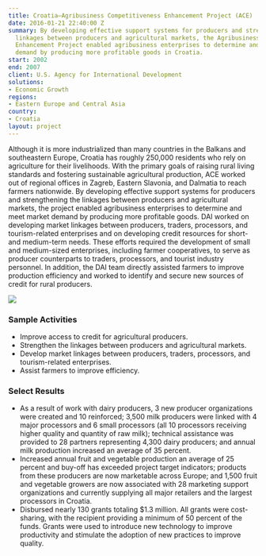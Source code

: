 ```yaml
---
title: Croatia—Agribusiness Competitiveness Enhancement Project (ACE)
date: 2016-01-21 22:40:00 Z
summary: By developing effective support systems for producers and strengthening the
  linkages between producers and agricultural markets, the Agribusiness Competitiveness
  Enhancement Project enabled agribusiness enterprises to determine and meet market
  demand by producing more profitable goods in Croatia.
start: 2002
end: 2007
client: U.S. Agency for International Development
solutions:
- Economic Growth
regions:
- Eastern Europe and Central Asia
country:
- Croatia
layout: project
---
```


Although it is more industrialized than many countries in the Balkans and southeastern Europe, Croatia has roughly 250,000 residents who rely on agriculture for their livelihoods. With the primary goals of raising rural living standards and fostering sustainable agricultural production, ACE worked out of regional offices in Zagreb, Eastern Slavonia, and Dalmatia to reach farmers nationwide. By developing effective support systems for producers and strengthening the linkages between producers and agricultural markets, the project enabled agribusiness enterprises to determine and meet market demand by producing more profitable goods. DAI worked on developing market linkages between producers, traders, processors, and tourism-related enterprises and on developing credit resources for short- and medium-term needs. These efforts required the development of small and medium-sized enterprises, including farmer cooperatives, to serve as producer counterparts to traders, processors, and tourist industry personnel. In addition, the DAI team directly assisted farmers to improve production efficiency and worked to identify and secure new sources of credit for rural producers.

![][1]

### Sample Activities

* Improve access to credit for agricultural producers.
* Strengthen the linkages between producers and agricultural markets.
* Develop market linkages between producers, traders, processors, and tourism-related enterprises.
* Assist farmers to improve efficiency.

### Select Results

* As a result of work with dairy producers, 3 new producer organizations were created and 10 reinforced; 3,500 milk producers were linked with 4 major processors and 6 small processors (all 10 processors receiving higher quality and quantity of raw milk); technical assistance was provided to 28 partners representing 4,300 dairy producers; and annual milk production increased an average of 35 percent.
* Increased annual fruit and vegetable production an average of 25 percent and buy-off has exceeded project target indicators; products from these producers are now marketable across Europe; and 1,500 fruit and vegetable growers are now associated with 28 marketing support organizations and currently supplying all major retailers and the largest processors in Croatia.
* Disbursed nearly 130 grants totaling $1.3 million. All grants were cost-sharing, with the recipient providing a minimum of 50 percent of the funds. Grants were used to introduce new technology to improve productivity and stimulate the adoption of new practices to improve quality.

[1]: https://assetify-dai.com/projects/CroatiaACE.jpg